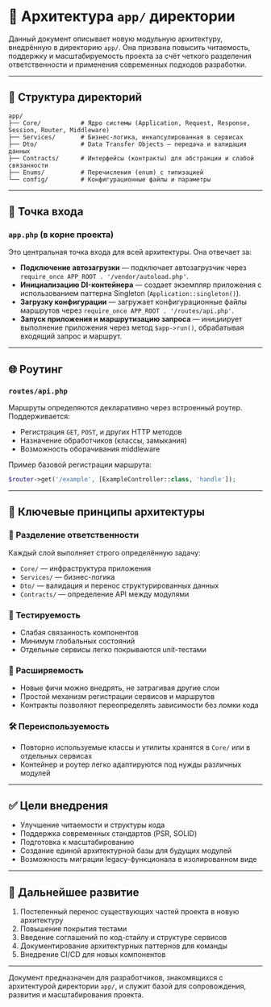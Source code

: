 # 🧱 Архитектура `app/` директории

Данный документ описывает новую модульную архитектуру, внедрённую в директорию `app/`. Она призвана повысить читаемость, поддержку и масштабируемость проекта за счёт четкого разделения ответственности и применения современных подходов разработки.

---

## 📁 Структура директорий

```
app/
├── Core/           # Ядро системы (Application, Request, Response, Session, Router, Middleware)
├── Services/       # Бизнес-логика, инкапсулированная в сервисах
├── Dto/            # Data Transfer Objects — передача и валидация данных
├── Contracts/      # Интерфейсы (контракты) для абстракции и слабой связанности
├── Enums/          # Перечисления (enum) с типизацией
└── config/         # Конфигурационные файлы и параметры
```

---

## 🚪 Точка входа

### `app.php` (в корне проекта)

Это центральная точка входа для всей архитектуры. Она отвечает за:

- **Подключение автозагрузки** — подключает автозагрузчик через `require_once APP_ROOT . '/vendor/autoload.php'`.
- **Инициализацию DI-контейнера** — создает экземпляр приложения с использованием паттерна Singleton (`Application::singleton()`).
- **Загрузку конфигурации** — загружает конфигурационные файлы маршрутов через `require_once APP_ROOT . '/routes/api.php'`.
- **Запуск приложения и маршрутизацию запроса** — инициирует выполнение приложения через метод `$app->run()`, обрабатывая входящий запрос и маршрут.

---

## 🌐 Роутинг

### `routes/api.php`

Маршруты определяются декларативно через встроенный роутер.  
Поддерживается:

- Регистрация `GET`, `POST`, и других HTTP методов
- Назначение обработчиков (классы, замыкания)
- Возможность оборачивания middleware

Пример базовой регистрации маршрута:

```php
$router->get('/example', [ExampleController::class, 'handle']);
```

---

## 🧩 Ключевые принципы архитектуры

### 🧠 Разделение ответственности

Каждый слой выполняет строго определённую задачу:

- `Core/` — инфраструктура приложения
- `Services/` — бизнес-логика
- `Dto/` — валидация и перенос структурированных данных
- `Contracts/` — определение API между модулями

### 🧪 Тестируемость

- Слабая связанность компонентов
- Минимум глобальных состояний
- Отдельные сервисы легко покрываются unit-тестами

### 🔌 Расширяемость

- Новые фичи можно внедрять, не затрагивая другие слои
- Простой механизм регистрации сервисов и маршрутов
- Контракты позволяют переопределять зависимости без ломки кода

### 🛠️ Переиспользуемость

- Повторно используемые классы и утилиты хранятся в `Core/` или в отдельных сервисах
- Контейнер и роутер легко адаптируются под нужды различных модулей

---

## ✅ Цели внедрения

- Улучшение читаемости и структуры кода
- Поддержка современных стандартов (PSR, SOLID)
- Подготовка к масштабированию
- Создание единой архитектурной базы для будущих модулей
- Возможность миграции legacy-функционала в изолированном виде

---

## 🚀 Дальнейшее развитие

1. Постепенный перенос существующих частей проекта в новую архитектуру
2. Повышение покрытия тестами
3. Введение соглашений по код-стайлу и структуре сервисов
4. Документирование архитектурных паттернов для команды
5. Внедрение CI/CD для новых компонентов

---

Документ предназначен для разработчиков, знакомящихся с архитектурой директории `app/`, и служит базой для сопровождения, развития и масштабирования проекта.